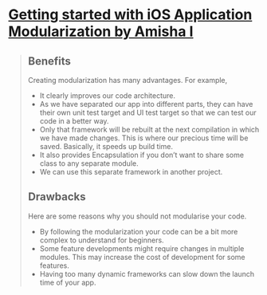 # [Getting started with iOS Application Modularization by Amisha I](https://medium.com/canopas/getting-started-with-ios-application-modularization-98fa0e68da0b)

<blockquote>

## Benefits 
Creating modularization has many advantages. For example,

* It clearly improves our code architecture.
* As we have separated our app into different parts, they can have their own unit test target and UI test target so that we can test our code in a better way.
* Only that framework will be rebuilt at the next compilation in which we have made changes. This is where our precious time will be saved. Basically, it speeds up build time.
* It also provides Encapsulation if you don’t want to share some class to any separate module.
* We can use this separate framework in another project.

## Drawbacks
Here are some reasons why you should not modularise your code.

* By following the modularization your code can be a bit more complex to understand for beginners.
* Some feature developments might require changes in multiple modules. This may increase the cost of development for some features.
* Having too many dynamic frameworks can slow down the launch time of your app.
</blockquote>
